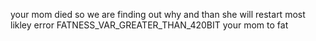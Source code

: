 your mom died so we are finding out why and than she will restart
most likley error FATNESS_VAR_GREATER_THAN_420BIT
    your mom to fat
